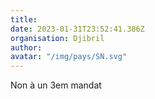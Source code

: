 ```yaml
---
title: 
date: 2023-01-31T23:52:41.386Z
organisation: Djibril 
author: 
avatar: "/img/pays/SN.svg"
---
```


Non à un 3em mandat
